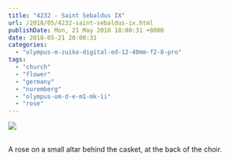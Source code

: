 ```yaml
---
title: "4232 - Saint Sebaldus IX"
url: /2018/05/4232-saint-sebaldus-ix.html
publishDate: Mon, 21 May 2018 18:00:31 +0000
date: 2018-05-21 20:00:31
categories: 
  - "olympus-m-zuiko-digital-ed-12-40mm-f2-8-pro"
tags: 
  - "church"
  - "flower"
  - "germany"
  - "nuremberg"
  - "olympus-om-d-e-m1-mk-ii"
  - "rose"
---
```

<div class="container">
<div class="center"><a target="_blank" href="https://d25zfm9zpd7gm5.cloudfront.net/1200x1200/2017/20170620_111906_lr.jpg"><img class="webfeedsFeaturedVisual" src="https://d25zfm9zpd7gm5.cloudfront.net/0600x0600/2017/20170620_111906_lr.jpg" /></a></div>
</div>
<br />

A rose on a small altar behind the casket, at the back of the choir.
